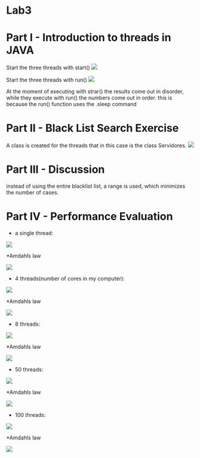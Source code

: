 # Lab3 

# Part I - Introduction to threads in JAVA
 Start the three threads with start() 
![](Screenshots/start1.png)

Start the three threads with run()
![](Screenshots/start2.PNG)

At the moment of executing with strar() the results come out in disorder, while they execute with run() the numbers come out in order. this is because the run() function uses the .sleep command

# Part II - Black List Search Exercise
A class is created for the threads that in this case is the class Servidores.
![](Screenshots/Blacklist.PNG)

# Part III - Discussion

instead of using the entire blacklist list, a range is used, which minimizes the number of cases.

# Part IV - Performance Evaluation

* a single thread: 

![](Screenshots/jvi1.PNG)

*Amdahls law

![](Screenshots/jviG1.PNG)

* 4 threads(number of cores in my computer):

![](Screenshots/jvi2.PNG)

*Amdahls law

![](Screenshots/jviG2.PNG)

* 8 threads:

![](Screenshots/jvi3.PNG)

*Amdahls law

![](Screenshots/jviG3.PNG)

* 50 threads:

![](Screenshots/jvi4.PNG)

*Amdahls law

![](Screenshots/jviG4.PNG)

* 100 threads:

![](Screenshots/jvi5.PNG)

*Amdahls law

![](Screenshots/jviG5.PNG)
